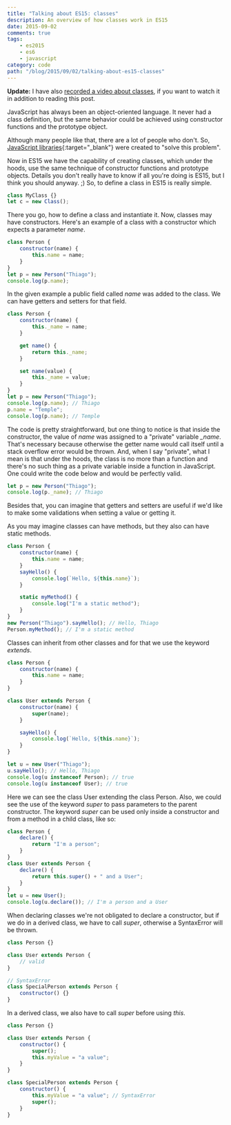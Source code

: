 ```yaml
---
title: "Talking about ES15: classes"
description: An overview of how classes work in ES15
date: 2015-09-02
comments: true
tags:
    - es2015
    - es6
    - javascript
category: code
path: "/blog/2015/09/02/talking-about-es15-classes"
---
```


**Update:** I have also [recorded a video about classes](https://youtu.be/p1jCfPIBh0M), if you want to watch it in addition to reading this post.

JavaScript has always been an object-oriented language. It never had a class definition, but the same behavior could be achieved using constructor functions and the prototype object.

Although many people like that, there are a lot of people who don't. So, [JavaScript libraries](http://jsclass.jcoglan.com/){:target="\_blank"} were created to "solve this problem".

Now in ES15 we have the capability of creating classes, which under the hoods, use the same technique of constructor functions and prototype objects. Details you don't really have to know if all you're doing is ES15, but I think you should anyway. ;)
So, to define a class in ES15 is really simple.

```js
class MyClass {}
let c = new Class();
```

There you go, how to define a class and instantiate it. Now, classes may have constructors. Here's an example of a class with a constructor which expects a parameter _name_.

```js
class Person {
    constructor(name) {
        this.name = name;
    }
}
let p = new Person("Thiago");
console.log(p.name);
```

In the given example a public field called _name_ was added to the class. We can have getters and setters for that field.

```js
class Person {
    constructor(name) {
        this._name = name;
    }

    get name() {
        return this._name;
    }

    set name(value) {
        this._name = value;
    }
}
let p = new Person("Thiago");
console.log(p.name); // Thiago
p.name = "Temple";
console.log(p.name); // Temple
```

The code is pretty straightforward, but one thing to notice is that inside the constructor, the value of _name_ was assigned to a "private" variable _\_name_. That's necessary because otherwise the getter name would call itself until a stack overflow error would be thrown. And, when I say "private", what I mean is that under the hoods, the class is no more than a function and there's no such thing as a private variable inside a function in JavaScript. One could write the code below and would be perfectly valid.

```js
let p = new Person("Thiago");
console.log(p._name); // Thiago
```

Besides that, you can imagine that getters and setters are useful if we'd like to make some validations when setting a value or getting it.

As you may imagine classes can have methods, but they also can have static methods.

```js
class Person {
    constructor(name) {
        this.name = name;
    }
    sayHello() {
        console.log(`Hello, ${this.name}`);
    }

    static myMethod() {
        console.log("I'm a static method");
    }
}
new Person("Thiago").sayHello(); // Hello, Thiago
Person.myMethod(); // I'm a static method
```

Classes can inherit from other classes and for that we use the keyword _extends_.

```js
class Person {
    constructor(name) {
        this.name = name;
    }
}

class User extends Person {
    constructor(name) {
        super(name);
    }

    sayHello() {
        console.log(`Hello, ${this.name}`);
    }
}

let u = new User("Thiago");
u.sayHello(); // Hello, Thiago
console.log(u instanceof Person); // true
console.log(u instanceof User); // true
```

Here we can see the class User extending the class Person. Also, we could see the use of the keyword _super_ to pass parameters to the parent constructor. The keyword _super_ can be used only inside a constructor and from a method in a child class, like so:

```js
class Person {
    declare() {
        return "I'm a person";
    }
}
class User extends Person {
    declare() {
        return this.super() + " and a User";
    }
}
let u = new User();
console.log(u.declare()); // I'm a person and a User
```

When declaring classes we're not obligated to declare a constructor, but if we do in a derived class, we have to call _super_, otherwise a SyntaxError will be thrown.

```js
class Person {}

class User extends Person {
    // valid
}

// SyntaxError
class SpecialPerson extends Person {
    constructor() {}
}
```

In a derived class, we also have to call _super_ before using _this_.

```js
class Person {}

class User extends Person {
    constructor() {
        super();
        this.myValue = "a value";
    }
}

class SpecialPerson extends Person {
    constructor() {
        this.myValue = "a value"; // SyntaxError
        super();
    }
}
```
